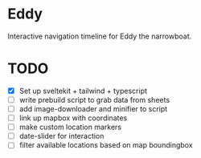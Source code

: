 # Eddy

Interactive navigation timeline for Eddy the narrowboat.

# TODO

- [x] Set up sveltekit + tailwind + typescript
- [ ] write prebuild script to grab data from sheets
- [ ] add image-downloader and minifier to script
- [ ] link up mapbox with coordinates
- [ ] make custom location markers
- [ ] date-slider for interaction
- [ ] filter available locations based on map boundingbox
